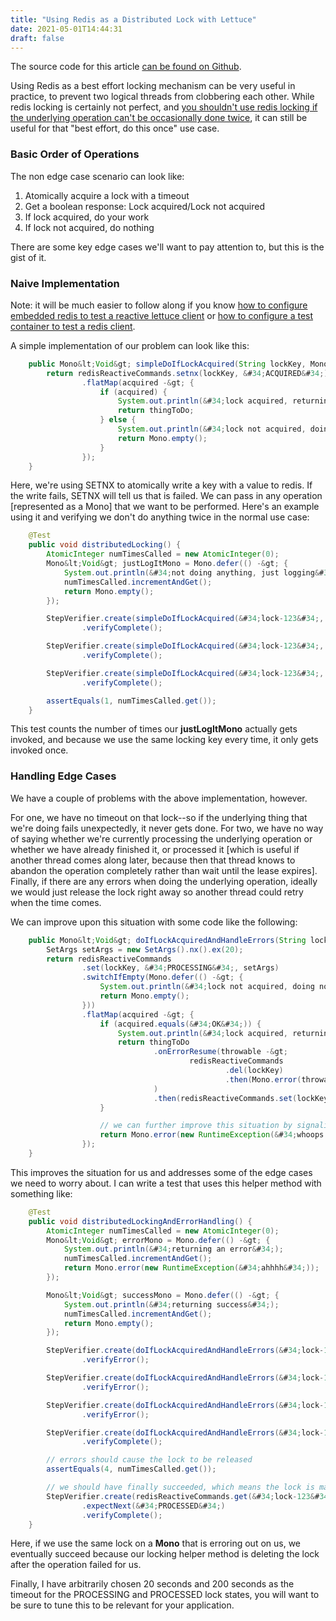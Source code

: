 ```yaml
---
title: "Using Redis as a Distributed Lock with Lettuce"
date: 2021-05-01T14:44:31
draft: false
---
```


The source code for this article [can be found on Github](https://github.com/nfisher23/reactive-programming-webflux).

Using Redis as a best effort locking mechanism can be very useful in practice, to prevent two logical threads from clobbering each other. While redis locking is certainly not perfect, and [you shouldn&#39;t use redis locking if the underlying operation can&#39;t be occasionally done twice](https://martin.kleppmann.com/2016/02/08/how-to-do-distributed-locking.html), it can still be useful for that &#34;best effort, do this once&#34; use case.

### Basic Order of Operations

The non edge case scenario can look like:

1. Atomically acquire a lock with a timeout
2. Get a boolean response: Lock acquired/Lock not acquired
3. If lock acquired, do your work
4. If lock not acquired, do nothing

There are some key edge cases we&#39;ll want to pay attention to, but this is the gist of it.

### Naive Implementation

Note: it will be much easier to follow along if you know [how to configure embedded redis to test a reactive lettuce client](https://nickolasfisher.com/blog/How-to-use-Embedded-Redis-to-Test-a-Lettuce-Client-in-Spring-Boot-Webflux) or [how to configure a test container to test a redis client](https://nickolasfisher.com/blog/How-to-use-a-Redis-Test-Container-with-LettuceSpring-Boot-Webflux).

A simple implementation of our problem can look like this:

```java
    public Mono&lt;Void&gt; simpleDoIfLockAcquired(String lockKey, Mono&lt;Void&gt; thingToDo) {
        return redisReactiveCommands.setnx(lockKey, &#34;ACQUIRED&#34;)
                .flatMap(acquired -&gt; {
                    if (acquired) {
                        System.out.println(&#34;lock acquired, returning mono&#34;);
                        return thingToDo;
                    } else {
                        System.out.println(&#34;lock not acquired, doing nothing&#34;);
                        return Mono.empty();
                    }
                });
    }

```

Here, we&#39;re using SETNX to atomically write a key with a value to redis. If the write fails, SETNX will tell us that is failed. We can pass in any operation \[represented as a Mono\] that we want to be performed. Here&#39;s an example using it and verifying we don&#39;t do anything twice in the normal use case:

```java
    @Test
    public void distributedLocking() {
        AtomicInteger numTimesCalled = new AtomicInteger(0);
        Mono&lt;Void&gt; justLogItMono = Mono.defer(() -&gt; {
            System.out.println(&#34;not doing anything, just logging&#34;);
            numTimesCalled.incrementAndGet();
            return Mono.empty();
        });

        StepVerifier.create(simpleDoIfLockAcquired(&#34;lock-123&#34;, justLogItMono))
                .verifyComplete();

        StepVerifier.create(simpleDoIfLockAcquired(&#34;lock-123&#34;, justLogItMono))
                .verifyComplete();

        StepVerifier.create(simpleDoIfLockAcquired(&#34;lock-123&#34;, justLogItMono))
                .verifyComplete();

        assertEquals(1, numTimesCalled.get());
    }

```

This test counts the number of times our **justLogItMono** actually gets invoked, and because we use the same locking key every time, it only gets invoked once.

### Handling Edge Cases

We have a couple of problems with the above implementation, however.

For one, we have no timeout on that lock--so if the underlying thing that we&#39;re doing fails unexpectedly, it never gets done. For two, we have no way of saying whether we&#39;re currently processing the underlying operation or whether we have already finished it, or processed it \[which is useful if another thread comes along later, because then that thread knows to abandon the operation completely rather than wait until the lease expires\]. Finally, if there are any errors when doing the underlying operation, ideally we would just release the lock right away so another thread could retry when the time comes.

We can improve upon this situation with some code like the following:

```java
    public Mono&lt;Void&gt; doIfLockAcquiredAndHandleErrors(String lockKey, Mono&lt;Void&gt; thingToDo) {
        SetArgs setArgs = new SetArgs().nx().ex(20);
        return redisReactiveCommands
                .set(lockKey, &#34;PROCESSING&#34;, setArgs)
                .switchIfEmpty(Mono.defer(() -&gt; {
                    System.out.println(&#34;lock not acquired, doing nothing&#34;);
                    return Mono.empty();
                }))
                .flatMap(acquired -&gt; {
                    if (acquired.equals(&#34;OK&#34;)) {
                        System.out.println(&#34;lock acquired, returning mono&#34;);
                        return thingToDo
                                .onErrorResume(throwable -&gt;
                                        redisReactiveCommands
                                                .del(lockKey)
                                                .then(Mono.error(throwable))
                                )
                                .then(redisReactiveCommands.set(lockKey, &#34;PROCESSED&#34;, new SetArgs().ex(200)).then());
                    }

                    // we can further improve this situation by signaling whether we&#39;re PROCESSING or PROCESSED to the caller
                    return Mono.error(new RuntimeException(&#34;whoops!&#34;));
                });
    }

```

This improves the situation for us and addresses some of the edge cases we need to worry about. I can write a test that uses this helper method with something like:

```java
    @Test
    public void distributedLockingAndErrorHandling() {
        AtomicInteger numTimesCalled = new AtomicInteger(0);
        Mono&lt;Void&gt; errorMono = Mono.defer(() -&gt; {
            System.out.println(&#34;returning an error&#34;);
            numTimesCalled.incrementAndGet();
            return Mono.error(new RuntimeException(&#34;ahhhh&#34;));
        });

        Mono&lt;Void&gt; successMono = Mono.defer(() -&gt; {
            System.out.println(&#34;returning success&#34;);
            numTimesCalled.incrementAndGet();
            return Mono.empty();
        });

        StepVerifier.create(doIfLockAcquiredAndHandleErrors(&#34;lock-123&#34;, errorMono))
                .verifyError();

        StepVerifier.create(doIfLockAcquiredAndHandleErrors(&#34;lock-123&#34;, errorMono))
                .verifyError();

        StepVerifier.create(doIfLockAcquiredAndHandleErrors(&#34;lock-123&#34;, errorMono))
                .verifyError();

        StepVerifier.create(doIfLockAcquiredAndHandleErrors(&#34;lock-123&#34;, successMono))
                .verifyComplete();

        // errors should cause the lock to be released
        assertEquals(4, numTimesCalled.get());

        // we should have finally succeeded, which means the lock is marked as processed
        StepVerifier.create(redisReactiveCommands.get(&#34;lock-123&#34;))
                .expectNext(&#34;PROCESSED&#34;)
                .verifyComplete();
    }

```

Here, if we use the same lock on a **Mono** that is erroring out on us, we eventually succeed because our locking helper method is deleting the lock after the operation failed for us.

Finally, I have arbitrarily chosen 20 seconds and 200 seconds as the timeout for the PROCESSING and PROCESSED lock states, you will want to be sure to tune this to be relevant for your application.
